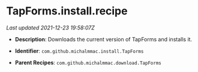 # TapForms.install.recipe

_Last updated 2021-12-23 19:58:07Z_

- **Description**: Downloads the current version of TapForms and installs it.

- **Identifier**: `com.github.michalmmac.install.TapForms`

- **Parent Recipes**: `com.github.michalmmac.download.TapForms`